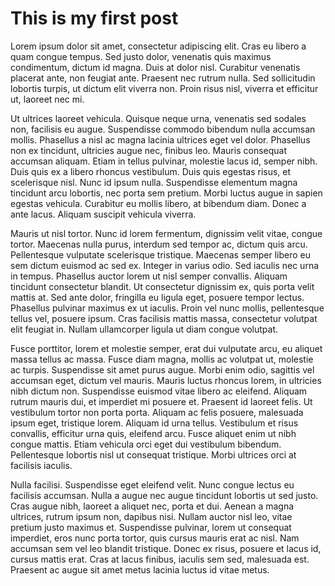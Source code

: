 # This is my first post

Lorem ipsum dolor sit amet, consectetur adipiscing elit. Cras eu libero a quam congue tempus. Sed justo dolor, venenatis quis maximus condimentum, dictum id magna. Duis at dolor nisl. Curabitur venenatis placerat ante, non feugiat ante. Praesent nec rutrum nulla. Sed sollicitudin lobortis turpis, ut dictum elit viverra non. Proin risus nisl, viverra et efficitur ut, laoreet nec mi.

Ut ultrices laoreet vehicula. Quisque neque urna, venenatis sed sodales non, facilisis eu augue. Suspendisse commodo bibendum nulla accumsan mollis. Phasellus a nisl ac magna lacinia ultrices eget vel dolor. Phasellus non ex tincidunt, ultricies augue nec, finibus leo. Mauris consequat accumsan aliquam. Etiam in tellus pulvinar, molestie lacus id, semper nibh. Duis quis ex a libero rhoncus vestibulum. Duis quis egestas risus, et scelerisque nisl. Nunc id ipsum nulla. Suspendisse elementum magna tincidunt arcu lobortis, nec porta sem pretium. Morbi luctus augue in sapien egestas vehicula. Curabitur eu mollis libero, at bibendum diam. Donec a ante lacus. Aliquam suscipit vehicula viverra.

Mauris ut nisl tortor. Nunc id lorem fermentum, dignissim velit vitae, congue tortor. Maecenas nulla purus, interdum sed tempor ac, dictum quis arcu. Pellentesque vulputate scelerisque tristique. Maecenas semper libero eu sem dictum euismod ac sed ex. Integer in varius odio. Sed iaculis nec urna in tempus. Phasellus auctor lorem ut nisl semper convallis. Aliquam tincidunt consectetur blandit. Ut consectetur dignissim ex, quis porta velit mattis at. Sed ante dolor, fringilla eu ligula eget, posuere tempor lectus. Phasellus pulvinar maximus ex ut iaculis. Proin vel nunc mollis, pellentesque tellus vel, posuere ipsum. Cras facilisis mattis massa, consectetur volutpat elit feugiat in. Nullam ullamcorper ligula ut diam congue volutpat.

Fusce porttitor, lorem et molestie semper, erat dui vulputate arcu, eu aliquet massa tellus ac massa. Fusce diam magna, mollis ac volutpat ut, molestie ac turpis. Suspendisse sit amet purus augue. Morbi enim odio, sagittis vel accumsan eget, dictum vel mauris. Mauris luctus rhoncus lorem, in ultricies nibh dictum non. Suspendisse euismod vitae libero ac eleifend. Aliquam rutrum mauris dui, et imperdiet mi posuere et. Praesent id laoreet felis. Ut vestibulum tortor non porta porta. Aliquam ac felis posuere, malesuada ipsum eget, tristique lorem. Aliquam id urna tellus. Vestibulum et risus convallis, efficitur urna quis, eleifend arcu. Fusce aliquet enim ut nibh congue mattis. Etiam vehicula orci eget dui vestibulum bibendum. Pellentesque lobortis nisl ut consequat tristique. Morbi ultrices orci at facilisis iaculis.

Nulla facilisi. Suspendisse eget eleifend velit. Nunc congue lectus eu facilisis accumsan. Nulla a augue nec augue tincidunt lobortis ut sed justo. Cras augue nibh, laoreet a aliquet nec, porta et dui. Aenean a magna ultrices, rutrum ipsum non, dapibus nisi. Nullam auctor nisl leo, vitae pretium justo maximus et. Suspendisse pulvinar, lorem ut consequat imperdiet, eros nunc porta tortor, quis cursus mauris erat ac nisl. Nam accumsan sem vel leo blandit tristique. Donec ex risus, posuere et lacus id, cursus mattis erat. Cras at lacus finibus, iaculis sem sed, malesuada est. Praesent ac augue sit amet metus lacinia luctus id vitae metus.